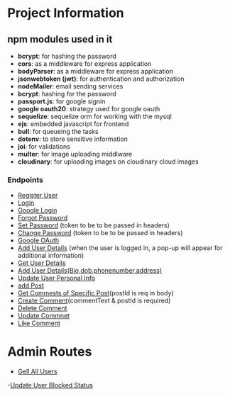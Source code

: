 # Project Information

## npm modules used in it

- **bcrypt**: for hashing the password
- **cors**: as a middleware for express application
- **bodyParser**: as a middleware for express application
- **jsonwebtoken (jwt)**: for authentication and authorization
- **nodeMailer**: email sending services
- **bcrypt**: hashing for the password
- **passport.js**: for google signin
- **google oauth20**: strategy used for google oauth
- **sequelize**: sequelize orm for working with the mysql
- **ejs**: embedded javascript for frontend
- **bull**: for queueing the tasks
- **dotenv**: to store sensitive information
- **joi**: for validations
- **multer**: for image uploading middlware
- **cloudinary**: for uploading images on cloudinary cloud images

### Endpoints

- [Register User](http://192.168.1.64:8080/api/auth/user/register-user)
- [Login](http://192.168.1.64:8080/api/auth/user/login)
- [Google Login](http://192.168.1.64:8080/api/auth/user/google/login)
- [Forgot Password](http://192.168.1.64:8080/api/user/forgot-password)
- [Set Password](http://192.168.1.64:8080/api/user/setnew-password) (token to be to be passed in headers)
- [Change Password](http://192.168.1.64:8080/api/user/change-password) (token to be to be passed in headers)
- [Google OAuth](http://localhost:8080/api/auth/user/auth/google)
- [Add User Details](http://localhost:8080/api/user/add-extradetails) (when the user is logged in, a pop-up will appear for additional information)
- [Get User Details](http://localhost:8080/api/user/user-extradetails)
- [Add User Details(Bio,dob,phonenumber,address)](http://localhost:8080/api/user/user-details)
- [Update User Personal Info](http://localhost:8080/api/user/user-personal)
- [add Post](http://localhost:8080/api/user/add-post)
- [Get Commests of Specific Post](http://localhost:8080/api/user/post/comment)(postId is req in body)
- [Create Comment](http://localhost:8080/api/user/post/comment)(commentText & postId is required)
- [Delete Comment](http://localhost:8080/api/user/post/comment/:postId)
- [Update Commnet](http://localhost:8080/api/user/post/comment/:postId)
- [Like Comment](http://localhost:8080/api/user/post/like)

# Admin Routes

- [Gell All Users](http://localhost:8080/api/admin/user)

-[Update User Blocked Status](http://localhost:8080/api/admin/user)
